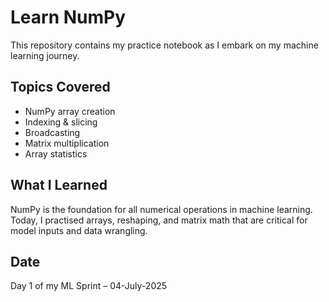 # Learn NumPy 

This repository contains my practice notebook as I embark on my machine learning journey.

## Topics Covered
- NumPy array creation
- Indexing & slicing
- Broadcasting
- Matrix multiplication
- Array statistics

## What I Learned
NumPy is the foundation for all numerical operations in machine learning. Today, I practised arrays, reshaping, and matrix math that are critical for model inputs and data wrangling.

## Date
Day 1 of my ML Sprint – 04-July-2025

